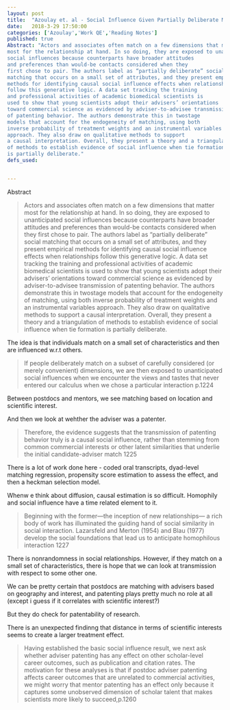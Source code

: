 ```yaml
---
layout: post
title:  "Azoulay et. al - Social Influence Given Partially Deliberate Matching"
date:   2018-3-29 17:50:00
categories: ['Azoulay','Work QE','Reading Notes']
published: true
Abstract: "Actors and associates often match on a few dimensions that matter
most for the relationship at hand. In so doing, they are exposed to unanticipated
social influences because counterparts have broader attitudes
and preferences than would-be contacts considered when they
first chose to pair. The authors label as “partially deliberate” social
matching that occurs on a small set of attributes, and they present empirical
methods for identifying causal social influence effects when relationships
follow this generative logic. A data set tracking the training
and professional activities of academic biomedical scientists is
used to show that young scientists adopt their advisers’ orientations
toward commercial science as evidenced by adviser-to-advisee transmission
of patenting behavior. The authors demonstrate this in twostage
models that account for the endogeneity of matching, using both
inverse probability of treatment weights and an instrumental variables
approach. They also draw on qualitative methods to support
a causal interpretation. Overall, they present a theory and a triangulation
of methods to establish evidence of social influence when tie formation
is partially deliberate."
defs_used:


---
```

Abstract
>Actors and associates often match on a few dimensions that matter
most for the relationship at hand. In so doing, they are exposed to unanticipated
social influences because counterparts have broader attitudes
and preferences than would-be contacts considered when they
first chose to pair. The authors label as “partially deliberate” social
matching that occurs on a small set of attributes, and they present empirical
methods for identifying causal social influence effects when relationships
follow this generative logic. A data set tracking the training
and professional activities of academic biomedical scientists is
used to show that young scientists adopt their advisers’ orientations
toward commercial science as evidenced by adviser-to-advisee transmission
of patenting behavior. The authors demonstrate this in twostage
models that account for the endogeneity of matching, using both
inverse probability of treatment weights and an instrumental variables
approach. They also draw on qualitative methods to support
a causal interpretation. Overall, they present a theory and a triangulation
of methods to establish evidence of social influence when tie formation
is partially deliberate.


The idea is that individuals match on a small set of characteristics and then are influenced w.r.t others.
>If people deliberately match on a subset of carefully considered
(or merely convenient) dimensions, we are then exposed to unanticipated
social influences when we encounter the views and tastes that never
entered our calculus when we chose a particular interaction p.1224

Between postdocs and mentors, we see matching based on location and scientific interest.

And then we look at wehther the adviser was a patenter.
>Therefore, the evidence suggests that the transmission
of patenting behavior truly is a causal social influence, rather than stemming
from common commercial interests or other latent similarities that
underlie the initial candidate-adviser match 1225

There is a lot of work done here - coded oral transcripts, dyad-level matching regression, propensity score estimation to assess the effect, and then a heckman selection model.


Whenw e think about diffusion, causal estimation is so difficult. Homophily and social influence have a time related element to it.

>Beginning with the former—the inception of new relationships—
a rich body of work has illuminated the guiding hand of social similarity
in social interaction. Lazarsfeld and Merton (1954) and Blau (1977)
develop the social foundations that lead us to anticipate homophilous interaction 1227

There is nonrandomness in social relationships. However, if they match on a small set of characteristics, there is hope that we can look at transmission with respect to some other one.  

We can be pretty certain that postdocs are matching with advisers based on geography and interest, and patenting plays pretty much no role at all (except i guess if it correlates with scientific interest?)

But they do check for patentability of research.

There is an unexpected findinng that distance in terms of scientific interests seems to create a larger treatment effect.

>Having established the basic social influence result, we next ask whether adviser
patenting has any effect on other scholar-level career outcomes, such
as publication and citation rates. The motivation for these analyses is that
if postdoc adviser patenting affects career outcomes that are unrelated to
commercial activities, we might worry that mentor patenting has an effect
only because it captures some unobserved dimension of scholar talent that
makes scientists more likely to succeed,p.1260
